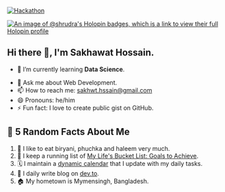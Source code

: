 <!-- [![Stand With Ukraine](https://raw.githubusercontent.com/vshymanskyy/StandWithUkraine/main/banner2-direct.svg)](https://stand-with-ukraine.pp.ua) -->
 [![Hackathon](assets/images/image.jpeg "I'm in the NASA Space Apps Challenge - National Hackathon, Bangladesh")](#) 

[![An image of @shrudra's Holopin badges, which is a link to view their full Holopin profile](https://holopin.me/shrudra)](https://holopin.io/@shrudra)

## Hi there 👋, I'm Sakhawat Hossain.
<!-- - 🔭 I’m currently working on <a href="https://github.com/shrudra/phpworko">phpWorko</a>. -->
- 🌱 I’m currently learning **Data Science**.
<!-- - 🚀 I’m looking to collaborate on <a href="https://github.com/shrudra/phpworko">phpWorko</a> -->
- 💬 Ask me about Web Development.
- 📫 How to reach me: <a href="mailto:sakhwt.hssain@gmail.com">sakhwt.hssain@gmail.com</a>
- 😄 Pronouns: he/him
- ⚡ Fun fact: I love to create public gist on GitHub.

## 🍿 5 Random Facts About Me

1. 🌭 I like to eat biryani, phuchka and haleem very much.
2. 📃 I keep a running list of [My Life's Bucket List: Goals to Achieve](https://shrudra.github.io/bucket-list.html).
3. 🗓️ I maintain a [dynamic calendar](https://shrudra.github.io/calendar.html) that I update with my daily tasks.
4. 📝 I daily write blog on [dev.to](https://dev.to/shrudra).
5. 🏠 My hometown is Mymensingh, Bangladesh.
